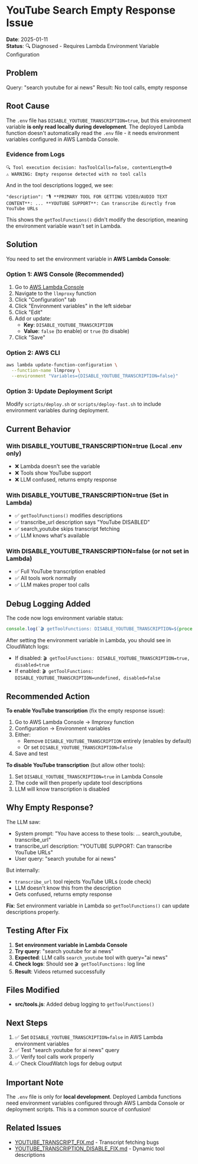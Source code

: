 # YouTube Search Empty Response Issue

**Date**: 2025-01-11  
**Status**: 🔍 Diagnosed - Requires Lambda Environment Variable Configuration

## Problem

Query: "search youtube for ai news"
Result: No tool calls, empty response

## Root Cause

The `.env` file has `DISABLE_YOUTUBE_TRANSCRIPTION=true`, but this environment variable **is only read locally during development**. The deployed Lambda function doesn't automatically read the `.env` file - it needs environment variables configured in AWS Lambda Console.

### Evidence from Logs

```
🔍 Tool execution decision: hasToolCalls=false, contentLength=0
⚠️ WARNING: Empty response detected with no tool calls
```

And in the tool descriptions logged, we see:
```
"description": "🎙️ **PRIMARY TOOL FOR GETTING VIDEO/AUDIO TEXT CONTENT**: ... **YOUTUBE SUPPORT**: Can transcribe directly from YouTube URLs
```

This shows the `getToolFunctions()` didn't modify the description, meaning the environment variable wasn't set in Lambda.

## Solution

You need to set the environment variable in **AWS Lambda Console**:

### Option 1: AWS Console (Recommended)

1. Go to [AWS Lambda Console](https://console.aws.amazon.com/lambda)
2. Navigate to the `llmproxy` function
3. Click "Configuration" tab
4. Click "Environment variables" in the left sidebar
5. Click "Edit"
6. Add or update:
   - **Key**: `DISABLE_YOUTUBE_TRANSCRIPTION`
   - **Value**: `false` (to enable) or `true` (to disable)
7. Click "Save"

### Option 2: AWS CLI

```bash
aws lambda update-function-configuration \
  --function-name llmproxy \
  --environment "Variables={DISABLE_YOUTUBE_TRANSCRIPTION=false}"
```

### Option 3: Update Deployment Script

Modify `scripts/deploy.sh` or `scripts/deploy-fast.sh` to include environment variables during deployment.

## Current Behavior

### With DISABLE_YOUTUBE_TRANSCRIPTION=true (Local .env only)
- ❌ Lambda doesn't see the variable
- ❌ Tools show YouTube support
- ❌ LLM confused, returns empty response

### With DISABLE_YOUTUBE_TRANSCRIPTION=true (Set in Lambda)
- ✅ `getToolFunctions()` modifies descriptions
- ✅ transcribe_url description says "YouTube DISABLED"
- ✅ search_youtube skips transcript fetching
- ✅ LLM knows what's available

### With DISABLE_YOUTUBE_TRANSCRIPTION=false (or not set in Lambda)
- ✅ Full YouTube transcription enabled
- ✅ All tools work normally
- ✅ LLM makes proper tool calls

## Debug Logging Added

The code now logs environment variable status:

```javascript
console.log(`🎬 getToolFunctions: DISABLE_YOUTUBE_TRANSCRIPTION=${process.env.DISABLE_YOUTUBE_TRANSCRIPTION}, disabled=${disableYouTube}`);
```

After setting the environment variable in Lambda, you should see in CloudWatch logs:
- If disabled: `🎬 getToolFunctions: DISABLE_YOUTUBE_TRANSCRIPTION=true, disabled=true`
- If enabled: `🎬 getToolFunctions: DISABLE_YOUTUBE_TRANSCRIPTION=undefined, disabled=false`

## Recommended Action

**To enable YouTube transcription** (fix the empty response issue):

1. Go to AWS Lambda Console → llmproxy function
2. Configuration → Environment variables
3. Either:
   - Remove `DISABLE_YOUTUBE_TRANSCRIPTION` entirely (enables by default)
   - Or set `DISABLE_YOUTUBE_TRANSCRIPTION=false`
4. Save and test

**To disable YouTube transcription** (but allow other tools):

1. Set `DISABLE_YOUTUBE_TRANSCRIPTION=true` in Lambda Console
2. The code will then properly update tool descriptions
3. LLM will know transcription is disabled

## Why Empty Response?

The LLM saw:
- System prompt: "You have access to these tools: ... search_youtube, transcribe_url"
- transcribe_url description: "YOUTUBE SUPPORT: Can transcribe YouTube URLs"
- User query: "search youtube for ai news"

But internally:
- `transcribe_url` tool rejects YouTube URLs (code check)
- LLM doesn't know this from the description
- Gets confused, returns empty response

**Fix**: Set environment variable in Lambda so `getToolFunctions()` can update descriptions properly.

## Testing After Fix

1. **Set environment variable in Lambda Console**
2. **Try query**: "search youtube for ai news"
3. **Expected**: LLM calls `search_youtube` tool with query="ai news"
4. **Check logs**: Should see `🎬 getToolFunctions:` log line
5. **Result**: Videos returned successfully

## Files Modified

- **src/tools.js**: Added debug logging to `getToolFunctions()`

## Next Steps

1. ✅ Set `DISABLE_YOUTUBE_TRANSCRIPTION=false` in AWS Lambda environment variables
2. ✅ Test "search youtube for ai news" query
3. ✅ Verify tool calls work properly
4. ✅ Check CloudWatch logs for debug output

## Important Note

The `.env` file is only for **local development**. Deployed Lambda functions need environment variables configured through AWS Lambda Console or deployment scripts. This is a common source of confusion!

## Related Issues

- [YOUTUBE_TRANSCRIPT_FIX.md](./YOUTUBE_TRANSCRIPT_FIX.md) - Transcript fetching bugs
- [YOUTUBE_TRANSCRIPTION_DISABLE_FIX.md](./YOUTUBE_TRANSCRIPTION_DISABLE_FIX.md) - Dynamic tool descriptions

